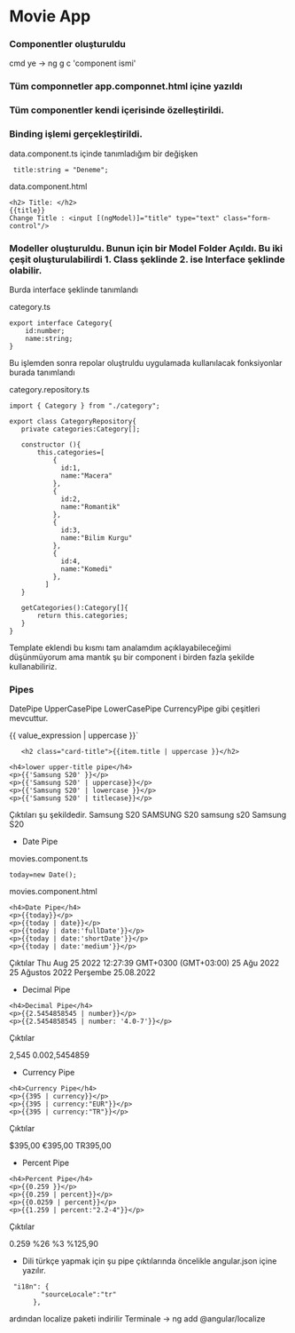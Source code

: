 # Movie App


### Componentler oluşturuldu
cmd ye -> ng g c 'component ismi'

### Tüm componnetler app.componnet.html içine yazıldı

###  Tüm componentler kendi içerisinde özelleştirildi.

### Binding işlemi gerçekleştirildi.

data.component.ts içinde tanımladığım bir değişken

```
 title:string = "Deneme";
```

data.component.html

```
<h2> Title: </h2> 
{{title}}
Change Title : <input [(ngModel)]="title" type="text" class="form-control"/>
```


### Modeller oluşturuldu. Bunun için bir Model Folder Açıldı. Bu iki çeşit oluşturulabilirdi 1. Class şeklinde 2. ise Interface şeklinde olabilir.
Burda interface şeklinde tanımlandı


category.ts
```
export interface Category{
    id:number;
    name:string;
}
```
Bu işlemden sonra repolar oluştruldu uygulamada kullanılacak fonksiyonlar burada tanımlandı 

category.repository.ts
 ```
import { Category } from "./category";

export class CategoryRepository{
    private categories:Category[];

    constructor (){
        this.categories=[
            {
              id:1,
              name:"Macera"
            },
            {
              id:2,
              name:"Romantik"
            },
            {
              id:3,
              name:"Bilim Kurgu"
            },
            {
              id:4,
              name:"Komedi"
            },
          ]
    }

    getCategories():Category[]{
        return this.categories;
    }
}
 ```


Template eklendi bu kısmı tam analamdım açıklayabileceğimi düşünmüyorum ama mantık şu bir component i birden fazla şekilde kullanabiliriz.

### Pipes
DatePipe
UpperCasePipe
LowerCasePipe
CurrencyPipe gibi çeşitleri mevcuttur. 

{{ value_expression | uppercase }}`

```
   <h2 class="card-title">{{item.title | uppercase }}</h2>
```


```
<h4>lower upper-title pipe</h4>
<p>{{'Samsung S20' }}</p>
<p>{{'Samsung S20' | uppercase}}</p>
<p>{{'Samsung S20' | lowercase }}</p>
<p>{{'Samsung S20' | titlecase}}</p>
```
Çıktıları şu şekildedir.
Samsung S20
SAMSUNG S20
samsung s20
Samsung S20

* Date Pipe

movies.component.ts
``` 
today=new Date();
```

movies.component.html
```
<h4>Date Pipe</h4>
<p>{{today}}</p>
<p>{{today | date}}</p>
<p>{{today | date:'fullDate'}}</p>
<p>{{today | date:'shortDate'}}</p>
<p>{{today | date:'medium'}}</p>

```
Çıktılar 
Thu Aug 25 2022 12:27:39 GMT+0300 (GMT+03:00)
25 Ağu 2022
25 Ağustos 2022 Perşembe
25.08.2022


* Decimal Pipe

```
<h4>Decimal Pipe</h4>
<p>{{2.5454858545 | number}}</p>
<p>{{2.5454858545 | number: '4.0-7'}}</p>
```

Çıktılar

2,545
0.002,5454859


* Currency Pipe

```
<h4>Currency Pipe</h4>
<p>{{395 | currency}}</p>
<p>{{395 | currency:"EUR"}}</p>
<p>{{395 | currency:"TR"}}</p>
```

Çıktılar

$395,00
€395,00
TR395,00


* Percent Pipe

```
<h4>Percent Pipe</h4>
<p>{{0.259 }}</p>
<p>{{0.259 | percent}}</p>
<p>{{0.0259 | percent}}</p>
<p>{{1.259 | percent:"2.2-4"}}</p>
```

Çıktılar

0.259
%26
%3
%125,90



* Dili türkçe yapmak için şu pipe çıktılarında öncelikle angular.json içine yazılır.

```
 "i18n": {
        "sourceLocale":"tr"
      },
```

ardından localize paketi indirilir
Terminale -> ng add @angular/localize